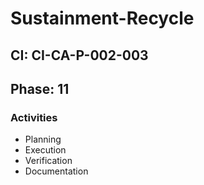 # Sustainment-Recycle

## CI: CI-CA-P-002-003
## Phase: 11

### Activities
- Planning
- Execution
- Verification
- Documentation
